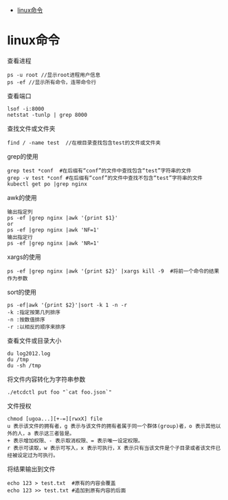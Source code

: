 - [linux命令](#linux命令)

# linux命令
查看进程
```
ps -u root //显示root进程用户信息
ps -ef //显示所有命令，连带命令行
```
查看端口 
```
lsof -i:8000
netstat -tunlp | grep 8000
```
查找文件或文件夹
```
find / -name test  //在根目录查找包含test的文件或文件夹
```
grep的使用
```
grep test *conf  #在后缀有“conf”的文件中查找包含“test”字符串的文件  
grep -v test *conf #在后缀有“conf”的文件中查找不包含“test”字符串的文件
kubectl get po |grep nginx
```
awk的使用
```
输出指定列
ps -ef |grep nginx |awk '{print $1}'
or
ps -ef |grep nginx |awk 'NF=1'
输出指定行
ps -ef |grep nginx |awk 'NR=1'
```
xargs的使用
```
ps -ef |grep nginx |awk '{print $2}' |xargs kill -9  #将前一个命令的结果作为参数
```
sort的使用
```
ps -ef|awk '{print $2}'|sort -k 1 -n -r 
-k :指定按第几列排序
-n :按数值排序
-r :以相反的顺序来排序
```
查看文件或目录大小
```
du log2012.log
du /tmp
du -sh /tmp
```
将文件内容转化为字符串参数
```
./etcdctl put foo "`cat foo.json`"
```
文件授权
```
chmod [ugoa...][+-=][rwxX] file
u 表示该文件的拥有者，g 表示与该文件的拥有者属于同一个群体(group)者，o 表示其他以外的人，a 表示这三者皆是。
+ 表示增加权限、- 表示取消权限、= 表示唯一设定权限。
r 表示可读取，w 表示可写入，x 表示可执行，X 表示只有当该文件是个子目录或者该文件已经被设定过为可执行。
```
将结果输出到文件
```
echo 123 > test.txt  #原有的内容会覆盖
echo 123 >> test.txt #追加到原有内容的后面
```